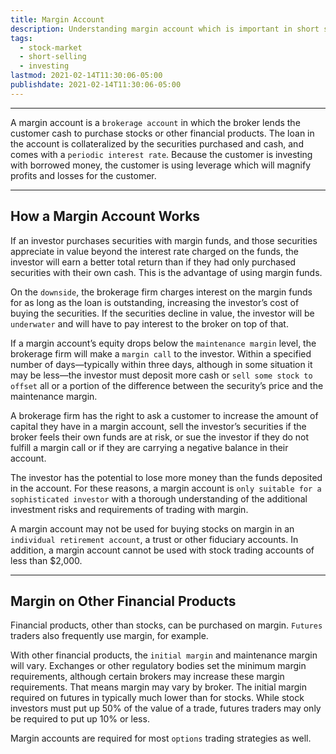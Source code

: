 ```yaml
---
title: Margin Account
description: Understanding margin account which is important in short selling.
tags:
  - stock-market
  - short-selling
  - investing
lastmod: 2021-02-14T11:30:06-05:00
publishdate: 2021-02-14T11:30:06-05:00
---
```


---

A margin account is a `brokerage account` in which the broker lends the customer cash to purchase stocks or other financial products. The loan in the account is collateralized by the securities purchased and cash, and comes with a `periodic interest rate`. Because the customer is investing with borrowed money, the customer is using leverage which will magnify profits and losses for the customer.

---

## How a Margin Account Works

If an investor purchases securities with margin funds, and those securities appreciate in value beyond the interest rate charged on the funds, the investor will earn a better total return than if they had only purchased securities with their own cash. This is the advantage of using margin funds.

On the `downside`, the brokerage firm charges interest on the margin funds for as long as the loan is outstanding, increasing the investor’s cost of buying the securities. If the securities decline in value, the investor will be `underwater` and will have to pay interest to the broker on top of that.

If a margin account’s equity drops below the `maintenance margin` level, the brokerage firm will make a `margin call` to the investor. Within a specified number of days—typically within three days, although in some situation it may be less—the investor must deposit more cash or `sell some stock to offset` all or a portion of the difference between the security’s price and the maintenance margin.

A brokerage firm has the right to ask a customer to increase the amount of capital they have in a margin account, sell the investor’s securities if the broker feels their own funds are at risk, or sue the investor if they do not fulfill a margin call or if they are carrying a negative balance in their account.

The investor has the potential to lose more money than the funds deposited in the account. For these reasons, a margin account is `only suitable for a sophisticated investor` with a thorough understanding of the additional investment risks and requirements of trading with margin.

A margin account may not be used for buying stocks on margin in an `individual retirement account`, a trust or other fiduciary accounts. In addition, a margin account cannot be used with stock trading accounts of less than $2,000.

---

## Margin on Other Financial Products

Financial products, other than stocks, can be purchased on margin. `Futures` traders also frequently use margin, for example.

With other financial products, the `initial margin` and maintenance margin will vary. Exchanges or other regulatory bodies set the minimum margin requirements, although certain brokers may increase these margin requirements. That means margin may vary by broker. The initial margin required on futures in typically much lower than for stocks. While stock investors must put up 50% of the value of a trade, futures traders may only be required to put up 10% or less.

Margin accounts are required for most `options` trading strategies as well.
